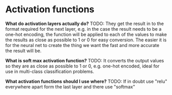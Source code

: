 # Activation functions


**What do activation layers actually do?** TODO:
They get the result in to the format required for the next layer, e.g. in the
case the result needs to be a one-hot encoding, the function will be applied to
each of the values to make the results as close as possible to 1 or 0 for easy
conversion. The easier it is for the neural net to create the thing we want the
fast and more accurate the result will be.


**What is soft max activation function?** TODO:
It converts the output values so they are as close as possible to 1 or 0, e.g.
one-hot encoded, ideal for use in multi-class classification problems.


**What activation functions should I use where?** TODO:
If in doubt use "relu" everywhere apart form the last layer and there use
"softmax"
